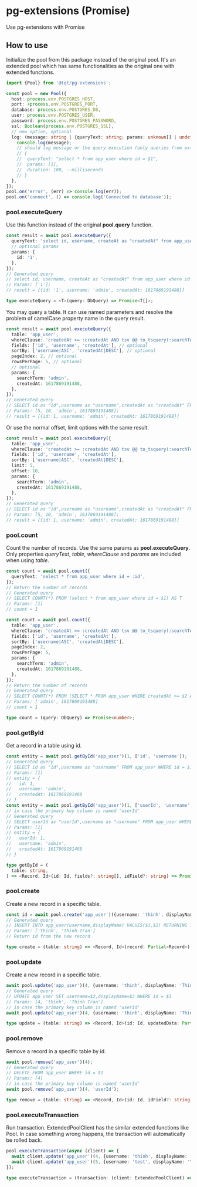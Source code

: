 # pg-extensions (Promise)

Use pg-extensions with Promise

## How to use

Initialize the pool from this package instead of the original pool. It's an extended pool which has same functionalities as the original one with extended functions.

```typescript
import {Pool} from '@tqt/pg-extensions';

const pool = new Pool({
  host: process.env.POSTGRES_HOST,
  port: +process.env.POSTGRES_PORT,
  database: process.env.POSTGRES_DB,
  user: process.env.POSTGRES_USER,
  password: process.env.POSTGRES_PASSWORD,
  ssl: Boolean(process.env.POSTGRES_SSL),
  // new option, optional
  log: (message: string | {queryText: string; params: unknown[] | undefined; duration: number}) => {
    console.log(message);
    // should log message or the query execution (only queries from extended functions are logged):
    // {
    //  queryText: "select * from app_user where id = $1",
    //  params: [1],
    //  duration: 100, --milliseconds
    // }
  },
});
pool.on('error', (err) => console.log(err));
pool.on('connect', () => console.log('Connected to database'));
```

### pool.executeQuery

Use this function instead of the original **pool.query** function.

```typescript
const result = await pool.executeQuery({
  queryText: 'select id, username, createAt as "createdAt" from app_user where id = :id',
  // optional params
  params: {
    id: '1',
  },
});
// Generated query
// select id, username, createAt as "createdAt" from app_user where id = $1
// Params: ['1'];
// result = [{id: '1', username: 'admin', createdAt: 1617869191488}]

type executeQuery = <T>(query: DbQuery) => Promise<T[]>;
```

You may query a table. It can use named parameters and resolve the problem of camelCase property name in the query result.

```typescript
const result = await pool.executeQuery({
  table: 'app_user',
  whereClause: 'createdAt >= :createdAt AND tsv @@ to_tsquery(:searchTerm)', // optional
  fields: ['id', 'username', 'createdAt'], // optional
  sortBy: ['username|ASC', 'createdAt|DESC'], // optional
  pageIndex: 2, // optional
  rowsPerPage: 5, // optional
  // optional
  params: {
    searchTerm: 'admin',
    createdAt: 1617869191488,
  },
});
// Generated query
// SELECT id as "id",username as "username",createdAt as "createdAt" FROM app_user WHERE createdAt >= $4 AND tsv @@ to_tsquery($3) ORDER BY username ASC, createdAt DESC LIMIT $1 OFFSET $2
// Params: [5, 10, 'admin', 1617869191488];
// result = [{id: 1, username: 'admin', createdAt: 1617869191488}]
```

Or use the normal offset, limit options with the same result.

```typescript
const result = await pool.executeQuery({
  table: 'app_user',
  whereClause: 'createdAt >= :createdAt AND tsv @@ to_tsquery(:searchTerm)',
  fields: ['id', 'username', 'createdAt'],
  sortBy: ['username|ASC', 'createdAt|DESC'],
  limit: 5,
  offset: 10,
  params: {
    searchTerm: 'admin',
    createdAt: 1617869191488,
  },
});
// Generated query
// SELECT id as "id",username as "username",createdAt as "createdAt" FROM app_user WHERE createdAt >= $4 AND tsv @@ to_tsquery($3) ORDER BY username ASC, createdAt DESC LIMIT $1 OFFSET $2
// Params: [5, 10, 'admin', 1617869191488];
// result = [{id: 1, username: 'admin', createdAt: 1617869191488}]
```

### pool.count

Count the number of records. Use the same params as **pool.executeQuery**. Only properties _queryText_, _table_, _whereClause_ and _params_ are included when using _table_.

```typescript
const count = await pool.count({
  queryText: 'select * from app_user where id = :id',
});
// Return the number of records
// Generated query
// SELECT COUNT(*) FROM (select * from app_user where id = $1) AS T
// Params: [1]
// count = 1

const count = await pool.count({
  table: 'app_user',
  whereClause: 'createdAt >= :createdAt AND tsv @@ to_tsquery(:searchTerm)', // optional
  fields: ['id', 'username', 'createdAt'],
  sortBy: ['username|ASC', 'createdAt|DESC'],
  pageIndex: 2,
  rowsPerPage: 5,
  params: {
    searchTerm: 'admin',
    createdAt: 1617869191488,
  },
});
// Return the number of records
// Generated query
// SELECT COUNT(*) FROM (SELECT * FROM app_user WHERE createdAt >= $2 AND tsv @@ to_tsquery($1)) AS T
// Params: ['admin', 1617869191488]
// count = 1

type count = (query: DbQuery) => Promise<number>;
```

### pool.getById

Get a record in a table using id.

```typescript
const entity = await pool.getById('app_user')(1, ['id', 'username']);
// Generated query
// SELECT id as "id",username as "username" FROM app_user WHERE id = $1
// Params: [1]
// entity = {
//   id: 1,
//   username: 'admin',
//   createdAt: 1617869191488
// }
const entity = await pool.getById('app_user')(1, ['userId', 'username', 'createdAt'], 'userId');
// in case the primary key column is named 'userId'
// Generated query
// SELECT userId as "userId",username as "username" FROM app_user WHERE userId = $1
// Params: [1]
// entity = {
//   userId: 1,
//   username: 'admin',
//   createdAt: 1617869191488
// }

type getById = (
  table: string,
) => <Record, Id>(id: Id, fields?: string[], idField?: string) => Promise<Record | undefined>;
```

### pool.create

Create a new record in a specific table.

```typescript
const id = await pool.create('app_user')({username: 'thinh', displayName: 'Thinh Tran'});
// Generated query
// INSERT INTO app_user(username,displayName) VALUES($1,$2) RETURNING id
// Params: ['thinh', 'Thinh Tran']
// Return id from the new record

type create = (table: string) => <Record, Id>(record: Partial<Record>) => Promise<Id>;
```

### pool.update

Create a new record in a specific table.

```typescript
await pool.update('app_user')(4, {username: 'thinh', displayName: 'Thinh Tran'});
// Generated query
// UPDATE app_user SET username=$2,displayName=$3 WHERE id = $1
// Params: [4, 'thinh', 'Thinh Tran']
// in case the primary key column is named 'userId'
await pool.update('app_user')(4, {username: 'thinh', displayName: 'Thinh Tran'}, 'userId');

type update = (table: string) => <Record, Id>(id: Id, updatedData: Partial<Record>, idField?: string) => Promise<void>;
```

### pool.remove

Remove a record in a specific table by id.

```typescript
await pool.remove('app_user')(4);
// Generated query
// DELETE FROM app_user WHERE id = $1
// Params: [4]
// in case the primary key column is named 'userId'
await pool.remove('app_user')(4, 'userId');

type remove = (table: string) => <Record, Id>(id: Id, idField?: string) => Promise<void>;
```

### pool.executeTransaction

Run transaction. ExtendedPoolClient has the similar extended functions like Pool. In case something wrong happens, the transaction will automatically be rolled back.

```typescript
pool.executeTransaction(async (client) => {
  await client.update('app_user')(4, {username: 'thinh', displayName: 'Thinh Tran'});
  await client.update('app_user')(5, {username: 'test', displayName: 'Test'});
});

type executeTransaction = (transaction: (client: ExtendedPoolClient) => Promise<void>) => Promise<void>;
```
